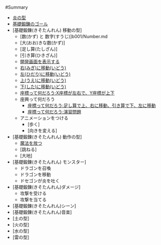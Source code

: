 #Summary

* [炎の型](README.md)
* [基礎鍛錬のゴール](b001/About.md)
* [基礎鍛錬(きそたんれん) 移動の型]
  * [数(かず) と 数字(すうじ)]b001/Number.md
  * [大(おお)きな数(かず)]
  * [足し算(たしざん)]
  * [引き算(ひきざん)]
  * [開発画面を表示する](b001/CreateProject.md)
  * [右(みぎ)に移動(いどう)](b001/MoveRight.md)
  * [左(ひだり)に移動(いどう)](b001/MoveLeft.md)
  * [上(うえ)に移動(いどう)](b001/MoveUp.md)
  * [下(した)に移動(いどう)](b001/MoveDown.md)
  * [座標って何だろう:X座標が左右で、Y座標が上下](b001/GridChart.md)
  * 座興って何だろう
    * [座標って何だろう:足し算で上、右に移動、引き算で下、左に移動](b001/GridChart02.md)
    * [座標って何だろう:演習問題](b001/GridChart03.md)
  * アニメーションをつける
    * [歩く]
    * [向きを変える]
* [基礎鍛錬(きそたんれん) 動作の型]
  * [魔法を放つ](b002/Magic.md)
  * [跳ねる]
  * [大地]
* [基礎鍛錬(きそたんれん) モンスター]
  * ドラゴンを召喚
  * ドラゴンを移動
  * ドセゴンが炎を吐く
* [基礎鍛錬(きそたんれん)ダメージ]
  * 攻撃を受ける
  * 攻撃を当てる
* [基礎鍛錬(きそたんれん)シーン]
* [基礎鍛錬(きそたんれん)音楽]
* [土の型]
* [火の型]
* [水の型]
* [雷の型]


